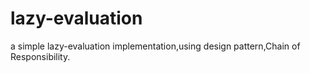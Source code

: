 # lazy-evaluation
a simple lazy-evaluation implementation,using design pattern,Chain of Responsibility.
